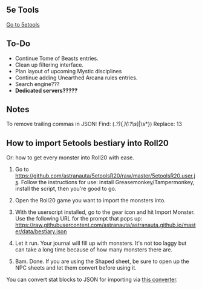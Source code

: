 ## 5e Tools
[Go to 5etools](https://haym.me/5etools.html)

## To-Do
- Continue Tome of Beasts entries.
- Clean up filtering interface.
- Plan layout of upcoming Mystic disciplines
- Continue adding Unearthed Arcana rules entries.
- Search engine???
- <strong>Dedicated servers?????</strong>

## Notes
To remove trailing commas in JSON:
Find: (.*?)(,)(:?\s*]|\s*})
Replace: $1$3

## How to import 5etools bestiary into Roll20
Or: how to get every  monster into Roll20 with ease.

1. Go to https://github.com/astranauta/5etoolsR20/raw/master/5etoolsR20.user.js. Follow the instructions for use: install Greasemonkey/Tampermonkey, install the script, then you're good to go.

2. Open the Roll20 game you want to import the monsters into.

3. With the userscript installed, go to the gear icon and hit Import Monster. Use the following URL for the prompt that pops up:
https://raw.githubusercontent.com/astranauta/astranauta.github.io/master/data/bestiary.json

4. Let it run. Your journal will fill up with monsters. It's not too laggy but can take a long time because of how many monsters there are.

5. Bam. Done. If you are using the Shaped sheet, be sure to open up the NPC sheets and let them convert before using it.

You can convert stat blocks to JSON for importing via [this converter](https://astranauta.github.io/converter.html).
